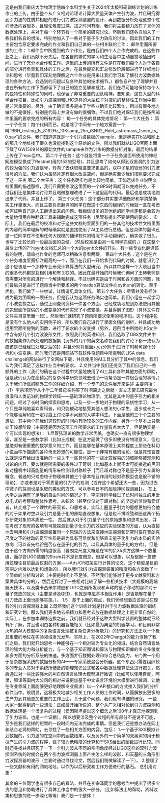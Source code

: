 这是由我们重庆大学物理学院四个本科学生关于2024年太极科研训练计划的训练作业的上传。由于整个从广义相对论理论计算大质量天体产生引力波，并且研究得到引力波的性质并相应的进行引力波探测装置的设计，再到数据分析处理这整个过程涉及内容很多，且理论难度过深，加之时间有限，我们将主要精力放在了具体的数据处理上，并对于每一个环节有一个简单的研究讨论。然后我们还各自加入了一些我们各自的想法，特别地加入了一些对于量子引力效应的讨论。因此我们的工作主要包含原定要求完成的作业和我们自己做的一些相关联的工作：
邮件里面所要求的工作：
1.邮件当中所提到的六个作业，是由我们四个人合作完成的。在这些作业之上，我们贡献不分先后，在各自的繁忙的学习和生活当中主动自觉地抽出时间，进行了充分地合作和工作。这里的上传的所有文件是在在我们每个人对于各自的部分进行负责和具体的工作之后，在最后提交和汇总修改阶段都进行了详细地讨论和思考（毕竟我们深刻地理解这六个作业是用来让我们学习和了解引力波数据处理的各种方法，会遇到的问题以及各种其他的技术细节。）都各自产生了理解并且也在所有的工作下面都留下了自己的独立见解和批注。我们在尽可能地保持每个人的独特性和特殊性的同时，也保留了非常重要的团队精神。要知道，这在大型的科学合作项目，比如引力波探测和LHC这样的大型粒子对撞机的整体性工作当中都是非常重要的。另外，由于确实很多是由于学些业确实比较繁忙，所以有很多地方做的不是很好，特别是代码上并没有做的很细致。不过我们绝对保证我们是按照邮件里面的要求完成的所有内容！
每一个任务的具体完成情况：
第一个大任务：
 第一个子任务：跑个代码而已，就是除了中间有一个地方需要一个叫“BBH_testing_1s_8192Hz_10Ksamp_25n_iSNR2_Hdet_astromass_1seed_ts_0.sav”的文件，我们知道这就是一个引力波数据的sample，但是确实在b站和网上的那几个地址找了很久也没能找到这个原始的文件，所以我们就从LIGO官网上面下载了GW150914的原始文件的sample来作为训练的数据分析对象。最后的结果上传在了repo当中。
 第二个子任务：这个就是将第一个子任务里面所使用的神经网络模型换成了Restnet(用的152的型号)，并且思考了如何从得到双黑洞的引力波的较为强的引力波信号，转向了去获取精度要求更高的，双中子星的较弱的引力波信号的方法。我们认为虽然肯定有很大改进空间，但是确实至少我们按照要求完成了这一任务
第二个大任务：这个任务确实也是比较地简单，正如选拔作业说明文档里面的描述那样，我们只需要修改这里面的一个GPS时间就可以完成任务，不过我们还是集体地讨论并且略微整理改进了一下这里面的代码。最后也是成功地跑出来了代码，并且上传了。
第三个大任务：这个部分其实要详细做好和学清楚确实工作量很大，而且主要负责翻译的同学在做这个东西的翻译的时候就一直在考虑如何证明自己是人工翻译出来的问题。我相信很多的其他组的同学肯定都是会较为大量地借用各种翻译工具来辅助完成这项任务（尽管有提出不要使用的要求），实际上，我们在最后的校准和对于这些文档的里面引用的一些其他的技术性文档里面的内容的简单理解的时候确实就是直接使用了AI工具进行总结。但是具体的翻译还是一位同学在不使用任何大规模的翻译软件的情况下手动翻译的，确实做了很久，也写了比较长的一段最后面的总结。（然后校准是由另一名同学完成的，）在这整个最后上传的7个ipynb文档汇总的一个大的ipynb文件的开头，有一些专业化翻译该有的说明，请审批作业的老师可以稍微注意看两眼。
第四个大任务：这个是在六个任务难度里面标注最高的一个，而且在我们一开始拿到代码的时候，就意识到了这个应该是一个那种专业研究计算算法的大型研究，所以其中这样一个大项目当中的很多代码都是互相引用和有关联的。因此在最开始的时候我们询问了王赫老师是否需要对所有的进行一个解读和翻译。不过也确实是由于时间和各方面的问题，我们最后只是进行了题目当中所要求的两个matlab算法文件向python的转化。至于优化，我们做了一些尝试，详情请见具体文档。
第五个大任务：尽管并没有标注成为最为困啊的一项任务，但是我认为这项任务确实也简单。我们小组在一起学习了小波变换之后，通过上网查询资料一件各个方面，已经成功地想到办法使用其他的包里面所提供的小波变换的代码实现了小波变换，并且得到了图形（具体文件在文件夹目录里面一起）。然后我们就研究了题目所要求使用的程序包。这个程序包是没有什么他人的实用例子的，所以我们自己进行了里面文档的剖析，并且成功地运用里面所提到的函数，进行了要求的小波变换（另外，题目当中所给的.h5文件中含有好几个引力波波形文件，依照我们的英语知识，我们选取了OBS文件夹中的数据集作为所处理的数据集【另外的几个的英文名称在我们的讨论下都一致认为应该是已经经过处理之后的】）并且分别对里面x,y,z分别于t进行了时频可视化分析和小波变换。同时我们还是用网站下载软件将题目中所提到的LISA data challenge的网站进行了全网站下载，并且使用的AI工具分析了其中的信息。我们认为我们满足了选拔作业当中的要求。
2.文件当中我们还提交了我们自己的一些额外的工作（我们的确在这个过程中大量地使用了AI工具和各种其他方面的帮助，但是我们认为在高精尖的复杂科学研究领域去借助一切帮助是一件很合理的事情。）关于我们所做的额外工作的详细介绍，有一个专门的文件展开来讲述
主要包括：
（1）李宗泽同学从小学二年级母亲购买了时间简史之后就一直立志要去研究最为浪漫和人类前沿的物理学领域——基础理论物理学，尤其是其中的量子引力的相关问题。经过了长时间的探索和思考，以及一步一步地对于物理的系统性学习，从一个只是单纯地喜欢看科普，和只能被动地接受其他人想法的小学生，逐步成长为一个能够理解和在一定程度上讨论学术问题的大学本科生。下面是他的三个个主要的想法，其中两个在我们这较短的时间内有所较多的工作内容，另外一个基本上只能处于设想阶段（主要还是因为这项工作所要求的工作量有点太大了，但是确实是一个可以实现的想法）：
1.尽管弦理论的数学非常优美，也确实一直有很多物理学家，甚至是一些数学家（比如丘成桐）在这方面做了很多即使没有物理意义，但也是绝对有很重要的数学意义的工作，而且能够在基本原理上某种程度上那些在科幻小说当中所描述的各种奇思妙想的可能性，是一个非常有趣的理论，但是其预言要么就是没有给出很准确的一些关于一些具体的在一些比较容易的领域能够被观测和讨论的内容，要么就是所需要的条件过于苛刻（比如基本上就不太可能接近的黑洞和对撞机中超高能量的情形来检测超对称粒子【而且超对称也不是量子引力专属的概念，普通的只考虑粒子物理和其他三个基本相互作用的超对称模型也是很不错的理论】，亦或者是对于零质量的引力子的检测【或许这个希望还大一些，因为过去中微子的探测也是采取的类似的方式，可以参考日本的超级神冈探测器】）。
在上大学之后拥有了足够的自由时间的情况之下，李宗泽同学经过了长时间独立的用爱发电式的考察和整体性思考，从弦论（甚至仅仅对于超对称）的坚定的信仰和爱好者，转变成了一个理性的研究者，和思考者。实际上圈量子引力的思想更加符合他的对于如果时空以及引力是量子化的原始直观想象，但是也不排除弦和圈这两个拓扑研究对象的本质统一性。
然后就从对于引力量子化的原始想象和思考出发，并在考虑了现有的各项有可能探测到量子化引力的效应的实验现象的方面，认为直接地去利用和引力波探测装置同一个原理的方法来直接地区探测和研究时空在普朗克尺度之下的扰动的奇异性质是最为具有可信度和能够直击量子化引力的本质的实验方向（可以首先检验是否存在量子化的引力，以及其具体的量子化的方式），但是由于这个方向所需的精度很高（普朗克尺度大概是在10的负35次方这样一个数量级，而尽管LIGO装置的Strain并不是长度概念，但是可以想象，以及根据一篇使用弦理论目前最后仅剩的方案——Ads/Cft框架进行计算的论文，这个精度是目前短期之内难以达到和想象的），所以我们就引力波探测装置的精度和各方面做了一个简单的分析和讨论（主要是时间上不足够，不然我们能够对于更多文献资料和方案做具体的分的），然后还探讨了一些相对比较了解一些相关技术（大规模的高端航天技术，以及类卡西米尔效应和LIGO之前所发现和声称的镜子移动的那种对于量子效应的放大（主要是涉及QED，也就是电磁基本相互作用）是否能够在量子引力效应上面也能够实施。）。
1.5：基于上面的观点，我们曾经想着应该尝试在现有的引力波探测器上面
2.既然我们这个训练计划是针对于引力波数据处理的训练和研究计划，那么我们更多地去把精力和思考去放在数据处理之上是非常自然的。实际上，在参加本训练选拔之前，我们就已经对于这种大型科学装置的整体就已经有所了解，并且也明白各种机器智能相关（比如最为典型的机器学习，和目前非常火热的AI大模型中的复杂语言处理被复杂任务分析能力）的研究和方法正以一个极其重要的地位在实验领域发光发热。实际上，在2022年Chatgpt的能力惊艳了我们之后，我们就开始思考一种能够在一个相对较为专业化的领域，结合自然语言处理的强大能力和分析能力，与一个基于知识图谱和算法与物理知识库的专业多维度和多方面的分析系统的快速，多方面并行数据处理和综合总结能力，专门做一个用于复杂数据系统的数据分析的AI——专家系统混合分析器。这个东西只需要组织较多的专业人员对于系统所储备的物理知识公式和各中数据处理算法处进行把关，然后通过对一些比较强大的AI自然语言处理大模型进行微调（比如可以使用百度，阿里，腾讯等国内大公司的相对来说更加基于中文语言环境的大模型进行微调，让他在专业领域上面能够更好地理解专业需求）以一个API接口的方式接入我们的分析软件当中。很明显，这将极大地减少相关工作人员的工作时间，从而解放出更多的生产力到其他更加重要的工作上面。关于这个问题，我们也有详细的研究。
一些大家一起得到的一些想法：正如最开始所说的，整个从广义相对论到引力波探测和数据处理是一个很复杂的过程（爱因斯坦提出这个概念之后100年才真正地探测到了引力波嘛，也是一个证据），所以想要涉及整个过程的所有部分不是说不可能，至少是我们这样的短暂的一段时间内无法完成的事情。但是我们还是想办法在网上和结合老师的帮助，去寻找了一些相关方面的内容，包括：
1.一个基于SXS模拟计划数据的，引力波的在空间中的函数结果，以及另外的一个简单的双黑洞的用于模拟产生的引力波的程序，做了较为低精度的计算和于SXS给出的函数进行比较。同时还寻找并且研究了一下一个引力波从不同的空间角度经过LIGO这样的双引力波探测系统的时候会在两个引力波探测器上面产生怎么样的波形，和天基的三角形引力波探测器的波形（主要时通过寻找论文，然后我们稍微解读了一下）。
2.整理了一些文献和有用的网站地址，以作为以后研究和工作方便进行的基石。
总引用对象：

其余的三位同学也有很多自己的看法，并且在李宗泽同学的思考当中提出了很多宝贵的意见和协助进行了具体工作当中的很大一部分。（比如算法上的帮助，资料收集和思想的进一步深化等等）我们是一个整体！
